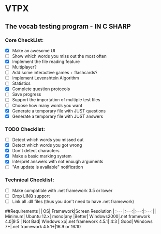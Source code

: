 # VTPX
## The vocab testing program - IN C SHARP

### Core CheckList:
- [X] Make an awesome UI
- [ ] Show which words you miss out the most often
- [x] Implement the file reading feature
- [ ] Multiplayer?
- [ ] Add some interactive games + flashcards?
- [ ] Implement Levenshtein Algorithm
- [ ] Statistics
- [x] Complete question protocols
- [ ] Save progress
- [ ] Support the importation of multiple test files
- [ ] Choose how many words you want
- [x] Generate a temporary file with JUST questions
- [x] Generate a temporary file with JUST answers

### TODO Checklist:
- [ ] Detect which words you missed out
- [x] Detect which words you got wrong
- [x] Don't detect characters
- [x] Make a basic marking system
- [x] Interpret answers with not enough arguments
- [ ] "An update is available" notification

### Technical Checklist:
- [ ] Make compatible with .net framework 3.5 or lower
- [ ] Drop LINQ support
- [ ] Link all .dll files (thus you don't need to have .net framework)
 
##Requirements
|| OS|  Framework|Screen Resolution
| :---| :---:|:---:|:---:|
| Minimum| Ubuntu 12.x| mono|any
|Better| Windows2000|.net framework 4.0|9:5
| Not Bad| Windows xp|.net framework 4.5.1| 4:3
| Good| Windows 7+|.net framework 4.5.1+|16:9 or 16:10
